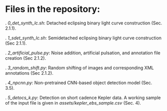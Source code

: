 # Files in the repository: #

. *0_det_synth_lc.sh*: Detached eclipsing binary light curve construction (Sec. 2.1.1).

. *1_sdet_synth_lc.sh*: Semidetached eclipsing binary light curve construction (Sec 2.1.1).

. *2_artificial_pulse.py*: Noise addition, artificial pulsation, and annotation file creation (Sec 2.1.2). 

. *3_random_shift.py*: Random shifting of images and corresponding XML annotations (Sec 2.1.2). 

. *4_npcnn.py*: Non-pretrained CNN-based object detection model (Sec. 3.5).

. *5_detocs_k.py*: Detection on short cadence Kepler data. A working sample of the input file is given in *assets/kepler_ebs_sample.csv* (Sec. 4).

